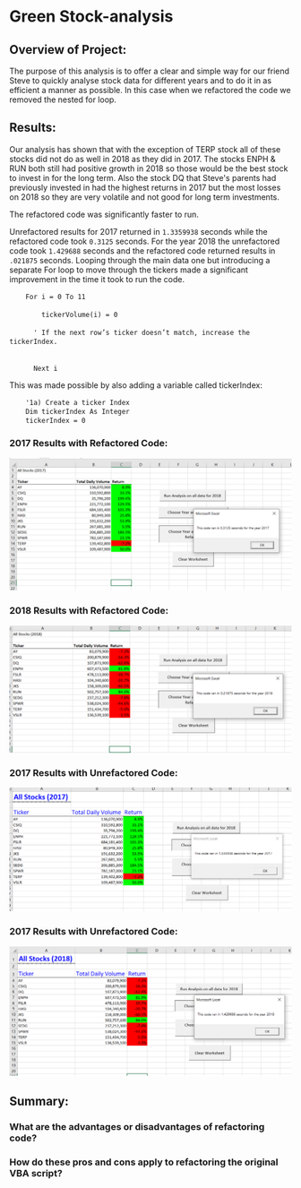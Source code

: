 # Green Stock-analysis

## Overview of Project: 

The purpose of this analysis is to offer a clear and simple way for our friend Steve to quickly analyse stock data for different years and to do it in as efficient a manner as possible. In this case when we refactored the code we removed the nested for loop.

## Results: 

Our analysis has shown that with the exception of TERP stock all of these stocks did not do as well in 2018 as they did in 2017. The stocks ENPH & RUN both still had positive growth in 2018 so those would be the best stock to invest in for the long term. Also the stock DQ that Steve's parents had previously invested in had the highest returns in 2017 but the most losses on 2018 so they are very volatile and not good for long term investments. 

The refactored code was significantly faster to run. 

Unrefactored results for 2017 returned in `1.3359938` seconds while the refactored code took `0.3125` seconds. For the year 2018 the unrefactored code took `1.429688` seconds and the refactored code returned results in `.021875` seconds. Looping through the main data one but introducing a separate For loop to move through the tickers made a significant improvement in the time it took to run the code. 

```
    For i = 0 To 11
        
        tickerVolume(i) = 0
     
      ' If the next row’s ticker doesn’t match, increase the tickerIndex.

    
      Next i
```

This was made possible by also adding a variable called tickerIndex:

```
    '1a) Create a ticker Index
    Dim tickerIndex As Integer
    tickerIndex = 0
```

### 2017 Results with Refactored Code:

![Refactored Results & Run Time for 2017](https://github.com/ccastanette/stock-analysis/blob/master/Resources/VBA_Challenge_2017.png)

### 2018 Results with Refactored Code:

![Refactored Results & Run Time for 2018](https://github.com/ccastanette/stock-analysis/blob/master/Resources/VBA_Challenge_2018.png)

### 2017 Results with Unrefactored Code:

![Un-Refactored Results & Run Time for 2017](https://github.com/ccastanette/stock-analysis/blob/master/Resources/VBA_Challenge_2017_unrefactored.png)

### 2017 Results with Unrefactored Code:

![Un-Refactored Results & Run Time for 2018](https://github.com/ccastanette/stock-analysis/blob/master/Resources/VBA_Challenge_2018_unrefactored.png)


## Summary: 

### What are the advantages or disadvantages of refactoring code?



### How do these pros and cons apply to refactoring the original VBA script?
